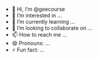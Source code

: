 - 👋 Hi, I’m @geecourse
- 👀 I’m interested in ...
- 🌱 I’m currently learning ...
- 💞️ I’m looking to collaborate on ...
- 📫 How to reach me ...
- 😄 Pronouns: ...
- ⚡ Fun fact: ...

<!---
geecourse/geecourse is a ✨ special ✨ repository because its `README.md` (this file) appears on your GitHub profile.
You can click the Preview link to take a look at your changes.
--->
